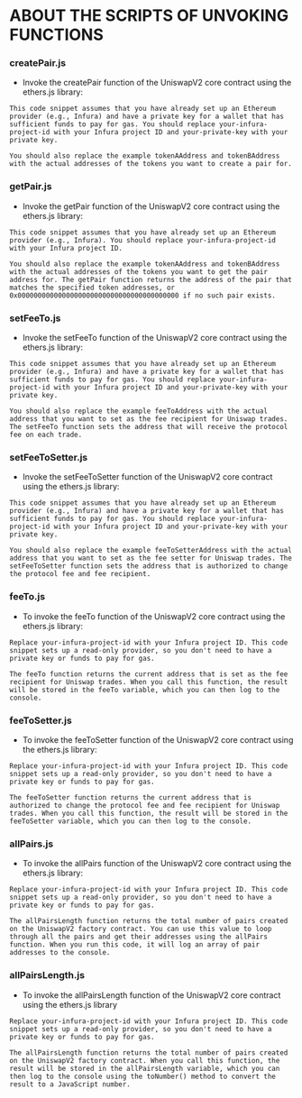 # ABOUT THE SCRIPTS OF UNVOKING FUNCTIONS

### createPair.js

- Invoke the createPair function of the UniswapV2 core contract using the ethers.js library:
```
This code snippet assumes that you have already set up an Ethereum provider (e.g., Infura) and have a private key for a wallet that has sufficient funds to pay for gas. You should replace your-infura-project-id with your Infura project ID and your-private-key with your private key.

You should also replace the example tokenAAddress and tokenBAddress with the actual addresses of the tokens you want to create a pair for.
```

### getPair.js

- Invoke the getPair function of the UniswapV2 core contract using the ethers.js library:
```
This code snippet assumes that you have already set up an Ethereum provider (e.g., Infura). You should replace your-infura-project-id with your Infura project ID.

You should also replace the example tokenAAddress and tokenBAddress with the actual addresses of the tokens you want to get the pair address for. The getPair function returns the address of the pair that matches the specified token addresses, or 0x0000000000000000000000000000000000000000 if no such pair exists.
```

### setFeeTo.js

- Invoke the setFeeTo function of the UniswapV2 core contract using the ethers.js library:
```
This code snippet assumes that you have already set up an Ethereum provider (e.g., Infura) and have a private key for a wallet that has sufficient funds to pay for gas. You should replace your-infura-project-id with your Infura project ID and your-private-key with your private key.

You should also replace the example feeToAddress with the actual address that you want to set as the fee recipient for Uniswap trades. The setFeeTo function sets the address that will receive the protocol fee on each trade.
```

### setFeeToSetter.js

- Invoke the setFeeToSetter function of the UniswapV2 core contract using the ethers.js library:
```
This code snippet assumes that you have already set up an Ethereum provider (e.g., Infura) and have a private key for a wallet that has sufficient funds to pay for gas. You should replace your-infura-project-id with your Infura project ID and your-private-key with your private key.

You should also replace the example feeToSetterAddress with the actual address that you want to set as the fee setter for Uniswap trades. The setFeeToSetter function sets the address that is authorized to change the protocol fee and fee recipient.
```

### feeTo.js

- To invoke the feeTo function of the UniswapV2 core contract using the ethers.js library:
```
Replace your-infura-project-id with your Infura project ID. This code snippet sets up a read-only provider, so you don't need to have a private key or funds to pay for gas.

The feeTo function returns the current address that is set as the fee recipient for Uniswap trades. When you call this function, the result will be stored in the feeTo variable, which you can then log to the console.
```

### feeToSetter.js

- To invoke the feeToSetter function of the UniswapV2 core contract using the ethers.js library:
```
Replace your-infura-project-id with your Infura project ID. This code snippet sets up a read-only provider, so you don't need to have a private key or funds to pay for gas.

The feeToSetter function returns the current address that is authorized to change the protocol fee and fee recipient for Uniswap trades. When you call this function, the result will be stored in the feeToSetter variable, which you can then log to the console.
```

### allPairs.js

- To invoke the allPairs function of the UniswapV2 core contract using the ethers.js library:
```
Replace your-infura-project-id with your Infura project ID. This code snippet sets up a read-only provider, so you don't need to have a private key or funds to pay for gas.

The allPairsLength function returns the total number of pairs created on the UniswapV2 factory contract. You can use this value to loop through all the pairs and get their addresses using the allPairs function. When you run this code, it will log an array of pair addresses to the console.
```

### allPairsLength.js

- To invoke the allPairsLength function of the UniswapV2 core contract using the ethers.js library
```
Replace your-infura-project-id with your Infura project ID. This code snippet sets up a read-only provider, so you don't need to have a private key or funds to pay for gas.

The allPairsLength function returns the total number of pairs created on the UniswapV2 factory contract. When you call this function, the result will be stored in the allPairsLength variable, which you can then log to the console using the toNumber() method to convert the result to a JavaScript number.
```
